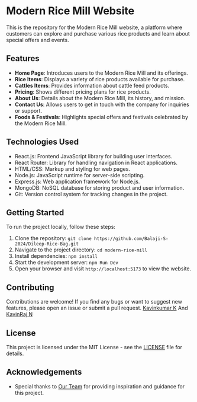 # Modern Rice Mill Website

This is the repository for the Modern Rice Mill website, a platform where customers can explore and purchase various rice products and learn about special offers and events.

## Features

- **Home Page**: Introduces users to the Modern Rice Mill and its offerings.
- **Rice Items**: Displays a variety of rice products available for purchase.
- **Cattles Items**: Provides information about cattle feed products.
- **Pricing**: Shows different pricing plans for rice products.
- **About Us**: Details about the Modern Rice Mill, its history, and mission.
- **Contact Us**: Allows users to get in touch with the company for inquiries or support.
- **Foods & Festivals**: Highlights special offers and festivals celebrated by the Modern Rice Mill.

## Technologies Used

- React.js: Frontend JavaScript library for building user interfaces.
- React Router: Library for handling navigation in React applications.
- HTML/CSS: Markup and styling for web pages.
- Node.js: JavaScript runtime for server-side scripting.
- Express.js: Web application framework for Node.js.
- MongoDB: NoSQL database for storing product and user information.
- Git: Version control system for tracking changes in the project.

## Getting Started

To run the project locally, follow these steps:

1. Clone the repository: `git clone https://github.com/Balaji-S-2024/Dileep-Rice-Bag.git`
2. Navigate to the project directory: `cd modern-rice-mill`
3. Install dependencies: `npm install`
4. Start the development server: `npm Run Dev`
5. Open your browser and visit `http://localhost:5173` to view the website.

## Contributing

Contributions are welcome! If you find any bugs or want to suggest new features, please open an issue or submit a pull request.
[Kavinkumar K](https://github.com/Kavin1421/) And
[KavinRaj N](https://github.com/KAVINRAJ1103)
## License

This project is licensed under the MIT License - see the [LICENSE](LICENSE) file for details.

## Acknowledgements

- Special thanks to [Our Team](https://godevs.me/GodevsPortfolio/) for providing inspiration and guidance for this project.

